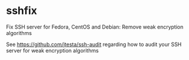 # sshfix
Fix SSH server for Fedora, CentOS and Debian: Remove weak encryption algorithms

See https://github.com/jtesta/ssh-audit regarding how to audit your SSH server for weak encryption algorithms
